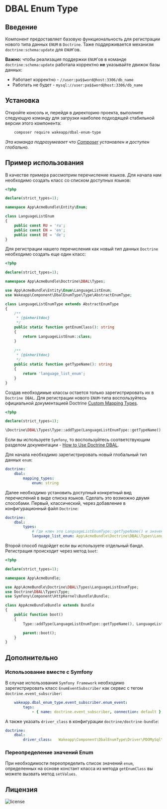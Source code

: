 DBAL Enum Type
==============

Введение
--------

Компонент предоставляет базовую функциональность для регистрации нового типа данных `ENUM` в `Doctrine`.
Таже поддерживается механизм `doctrine:schema:update` для `ENUM`'ов.

**Важно:** чтобы реализация поддержки `ENUM`'ов в команде `doctrine:schema:update` работала корректно
**не** указывайте движок базы данных:
* Работает корректно - `//user:pa$$word@host:3306/db_name`
* Работать не будет - `mysql://user:pa$$word@host:3306/db_name`

Установка
---------

Откройте консоль и, перейдя в директорию проекта, выполните следующую команду для загрузки наиболее подходящей
стабильной версии этого компонента:
```bash
    composer require wakeapp/dbal-enum-type
```
*Эта команда подразумевает что [Composer](https://getcomposer.org) установлен и доступен глобально.*

Пример использования
--------------------

В качестве примера рассмотрим перечисление языков. 
Для начала нам необходимо создать класс со списком доступных языков:

```php
<?php

declare(strict_types=1);

namespace App\AcmeBundle\Entity\Enum;

class LanguageListEnum
{
    public const RU = 'ru';
    public const EN = 'en';
    public const DE = 'de';
}
```

Для регистрации нашего перечисления как новый тип данных `Doctrine` необходимо создать еще один класс:

```php
<?php

declare(strict_types=1);

namespace App\AcmeBundle\Doctrine\DBAL\Types;

use App\AcmeBundle\Entity\Enum\LanguageListEnum;
use Wakeapp\Component\DbalEnumType\Type\AbstractEnumType;

class LanguageListEnumType extends AbstractEnumType
{
    /**
     * {@inheritdoc}
     */
    public static function getEnumClass(): string
    {
        return LanguageListEnum::class;
    }
    
    /**
     * {@inheritdoc}
     */
    public static function getTypeName(): string
    {
        return 'language_list_enum';
    }
}
```

Создав необходимые классы остается только зарегистрировать их в `Doctrine DBAL`.
Для регистрации нового `ENUM`-типа воспользуйтесь официальной документацией Doctrine
[Custom Mapping Types](https://www.doctrine-project.org/projects/doctrine-dbal/en/current/reference/types.html#custom-mapping-types).

```php
<?php

declare(strict_types=1);

\Doctrine\DBAL\Types\Type::addType(LanguageListEnumType::getTypeName(), LanguageListEnumType::class);
```

Если вы используете `Symfony`, то воспользуйтесь соответствующим разделом документации -
[How to Use Doctrine DBAL](https://symfony.com/doc/current/doctrine/dbal.html).

Для начала необходимо зарегистрировать новый глобальный тип данных `enum`:

```yaml
doctrine:
    dbal:
        mapping_types:
            enum: string
```

Далее необходимо установить доступный конкретный вид перечислений в виде списка языков.
Сделать это возможно двумя способами. Первый, классический, через добавление в конфигурационный файл `Doctrine`:

```yaml
doctrine:
    dbal:
        types:
            # Где ключ это LanguageListEnumType::getTypeName() и значение LanguageListEnumType::class
            language_list_enum: App\AcmeBundle\Doctrine\DBAL\Types\LanguageListEnumType
```

Второй способ подойдет если вы используете отдельный бандл. Регистрация происходит через метод `boot`:

```php
<?php

declare(strict_types=1);

namespace App\AcmeBundle;

use App\AcmeBundle\Doctrine\DBAL\Types\LanguageListEnumType;
use Doctrine\DBAL\Types\Type;
use Symfony\Component\HttpKernel\Bundle\Bundle;

class AppAcmeBundleBundle extends Bundle
{
    public function boot()
    {
        Type::addType(LanguageListEnumType::getTypeName(), LanguageListEnumType::class);

        parent::boot();
    }
}
```

Дополнительно
-------------

### Использование вместе с Symfony

В случае использования `Symfony Framework` необходимо зарегистрировать класс `EnumEventSubscriber` как сервис
с тегом `doctrine.event_subscriber`:

```yaml
    wakeapp.dbal_enum_type.event_subscriber.enum_event:
        tags:
            - { name: doctrine.event_subscriber, connection: default }
```

А также указать `driver_class` в конфигурации `doctrine/doctrine-bundle`:

```yaml
doctrine:
    dbal:
        driver_class:   Wakeapp\Component\DbalEnumType\Driver\PDOMySql\EnumAwareDriver
```

### Переопределение значений Enum

При необходимости переопределить список значений `enum`,
определенных на основе констант класса из метода `getEnumClass` вы можете вызвать метод `setValues`.

Лицензия
--------

![license](https://img.shields.io/badge/License-proprietary-red.svg?style=flat-square)
